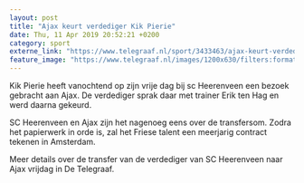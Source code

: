 ```yaml
---
layout: post
title: "Ajax keurt verdediger Kik Pierie"
date: Thu, 11 Apr 2019 20:52:21 +0200
category: sport
externe_link: "https://www.telegraaf.nl/sport/3433463/ajax-keurt-verdediger-kik-pierie"
feature_image: "https://www.telegraaf.nl/images/1200x630/filters:format(jpeg):quality(80)/cdn-kiosk-api.telegraaf.nl/43f84a4c-5c8b-11e9-9635-02c309bc01c1.jpg"
---
```


<p class="intro">Kik Pierie heeft vanochtend op zijn vrije dag bij sc Heerenveen een bezoek gebracht aan Ajax. De verdediger sprak daar met trainer Erik ten Hag en werd daarna gekeurd.</p> <p>SC Heerenveen en Ajax zijn het nagenoeg eens over de transfersom. Zodra het papierwerk in orde is, zal het Friese talent een meerjarig contract tekenen in Amsterdam.</p><p>Meer details over de transfer van de verdediger van SC Heerenveen naar Ajax vrijdag in De Telegraaf.</p>
